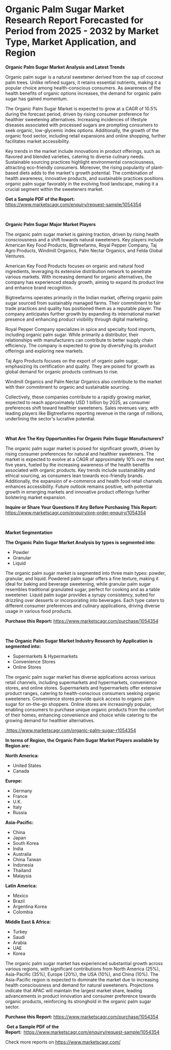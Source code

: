 <p><h1>Organic Palm Sugar Market Research Report Forecasted for Period from 2025 -  2032 by Market Type, Market Application, and Region</h1></p><p><strong>Organic Palm Sugar Market Analysis and Latest Trends</strong></p>
<p><p>Organic palm sugar is a natural sweetener derived from the sap of coconut palm trees. Unlike refined sugars, it retains essential nutrients, making it a popular choice among health-conscious consumers. As awareness of the health benefits of organic options increases, the demand for organic palm sugar has gained momentum.</p><p>The Organic Palm Sugar Market is expected to grow at a CAGR of 10.5% during the forecast period, driven by rising consumer preference for healthier sweetening alternatives. Increasing incidences of lifestyle diseases associated with processed sugars are prompting consumers to seek organic, low-glycemic index options. Additionally, the growth of the organic food sector, including retail expansions and online shopping, further facilitates market accessibility.</p><p>Key trends in the market include innovations in product offerings, such as flavored and blended varieties, catering to diverse culinary needs. Sustainable sourcing practices highlight environmental consciousness, attracting eco-friendly consumers. Moreover, the rising popularity of plant-based diets adds to the market's growth potential. The combination of health awareness, innovative products, and sustainable practices positions organic palm sugar favorably in the evolving food landscape, making it a crucial segment within the sweeteners market.</p></p>
<p><strong>Get a Sample PDF of the Report:&nbsp;</strong> <a href="https://www.marketscagr.com/enquiry/request-sample/1054354?utm_campaign=2215&utm_medium=2&utm_source=Github&utm_content=ia&utm_term=14022025&utm_id=organic-palm-sugar">https://www.marketscagr.com/enquiry/request-sample/1054354</a></p>
<p>&nbsp;</p>
<p><strong>Organic Palm Sugar Major Market Players</strong></p>
<p><p>The organic palm sugar market is gaining traction, driven by rising health consciousness and a shift towards natural sweeteners. Key players include American Key Food Products, Bigtreefarms, Royal Pepper Company, Taj Agro Products, Windmill Organics, Palm Nectar Organics, and Felda Global Ventures. </p><p>American Key Food Products focuses on organic and natural food ingredients, leveraging its extensive distribution network to penetrate various markets. With increasing demand for organic alternatives, the company has experienced steady growth, aiming to expand its product line and enhance brand recognition.</p><p>Bigtreefarms operates primarily in the Indian market, offering organic palm sugar sourced from sustainably managed farms. Their commitment to fair trade practices and quality has positioned them as a reputable player. The company anticipates further growth by expanding its international market presence and enhancing product visibility through digital marketing.</p><p>Royal Pepper Company specializes in spice and specialty food imports, including organic palm sugar. While primarily a distributor, their relationships with manufacturers can contribute to better supply chain efficiency. The company is expected to grow by diversifying its product offerings and exploring new markets.</p><p>Taj Agro Products focuses on the export of organic palm sugar, emphasizing its certification and quality. They are poised for growth as global demand for organic products continues to rise.</p><p>Windmill Organics and Palm Nectar Organics also contribute to the market with their commitment to organic and sustainable sourcing.</p><p>Collectively, these companies contribute to a rapidly growing market, expected to reach approximately USD 1 billion by 2025, as consumer preferences shift toward healthier sweeteners. Sales revenues vary, with leading players like Bigtreefarms reporting revenue in the range of millions, underlining the sector's lucrative potential.</p></p>
<p>&nbsp;</p>
<p><strong>What Are The Key Opportunities For Organic Palm Sugar Manufacturers?</strong></p>
<p><p>The organic palm sugar market is poised for significant growth, driven by rising consumer preferences for natural and healthier sweeteners. The market is expected to evolve at a CAGR of approximately 10% over the next five years, fueled by the increasing awareness of the health benefits associated with organic products. Key trends include sustainability and ethical sourcing, as consumers lean towards eco-friendly brands. Additionally, the expansion of e-commerce and health food retail channels enhances accessibility. Future outlook remains positive, with potential growth in emerging markets and innovative product offerings further bolstering market expansion.</p></p>
<p><strong>Inquire or Share Your Questions If Any Before Purchasing This Report:</strong> <a href="https://www.marketscagr.com/enquiry/pre-order-enquiry/1054354?utm_campaign=2215&utm_medium=2&utm_source=Github&utm_content=ia&utm_term=14022025&utm_id=organic-palm-sugar">https://www.marketscagr.com/enquiry/pre-order-enquiry/1054354</a></p>
<p>&nbsp;</p>
<p><strong>Market Segmentation</strong></p>
<p><strong>The Organic Palm Sugar Market Analysis by types is segmented into:</strong></p>
<p><ul><li>Powder</li><li>Granular</li><li>Liquid</li></ul></p>
<p><p>The organic palm sugar market is segmented into three main types: powder, granular, and liquid. Powdered palm sugar offers a fine texture, making it ideal for baking and beverage sweetening, while granular palm sugar resembles traditional granulated sugar, perfect for cooking and as a table sweetener. Liquid palm sugar provides a syrupy consistency, suited for drizzling over desserts or incorporating into beverages. Each type caters to different consumer preferences and culinary applications, driving diverse usage in various food products.</p></p>
<p><strong>Purchase this Report:&nbsp;</strong><a href="https://www.marketscagr.com/purchase/1054354?utm_campaign=2215&utm_medium=2&utm_source=Github&utm_content=ia&utm_term=14022025&utm_id=organic-palm-sugar">https://www.marketscagr.com/purchase/1054354</a></p>
<p>&nbsp;</p>
<p><strong>The Organic Palm Sugar Market Industry Research by Application is segmented into:</strong></p>
<p><ul><li>Supermarkets & Hypermarkets</li><li>Convenience Stores</li><li>Online Stores</li></ul></p>
<p><p>The organic palm sugar market has diverse applications across various retail channels, including supermarkets and hypermarkets, convenience stores, and online stores. Supermarkets and hypermarkets offer extensive product ranges, catering to health-conscious consumers seeking organic sweeteners. Convenience stores provide quick access to organic palm sugar for on-the-go shoppers. Online stores are increasingly popular, enabling consumers to purchase unique organic products from the comfort of their homes, enhancing convenience and choice while catering to the growing demand for healthier alternatives.</p></p>
<p><a href="https://www.marketscagr.com/organic-palm-sugar-r1054354?utm_campaign=2215&utm_medium=2&utm_source=Github&utm_content=ia&utm_term=14022025&utm_id=organic-palm-sugar">&nbsp;https://www.marketscagr.com/organic-palm-sugar-r1054354</a></p>
<p><strong>In terms of Region, the Organic Palm Sugar Market Players available by Region are:</strong></p>
<p>
    <p> <strong> North America: </strong>
        <ul>
            <li>United States</li>
            <li>Canada</li>
        </ul>
        </p> 
    <p> <strong> Europe: </strong>
        <ul>
            <li>Germany</li>
            <li>France</li>
            <li>U.K.</li>
            <li>Italy</li>
            <li>Russia</li>
        </ul>
        </p> 
    <p> <strong> Asia-Pacific: </strong>
        <ul>
            <li>China</li>
            <li>Japan</li>
            <li>South Korea</li>
            <li>India</li>
            <li>Australia</li>
            <li>China Taiwan</li>
            <li>Indonesia</li>
            <li>Thailand</li>
            <li>Malaysia</li>
        </ul>
        </p> 
    <p> <strong> Latin America: </strong>
        <ul>
            <li>Mexico</li>
            <li>Brazil</li>
            <li>Argentina Korea</li>
            <li>Colombia</li>
        </ul>
        </p> 
    <p> <strong> Middle East & Africa: </strong>
        <ul>
            <li>Turkey</li>
            <li>Saudi</li>
            <li>Arabia</li>
            <li>UAE</li>
            <li>Korea</li>
        </ul>
    </p>
    </p>
<p><p>The organic palm sugar market has experienced substantial growth across various regions, with significant contributions from North America (25%), Asia-Pacific (35%), Europe (20%), the USA (10%), and China (10%). The Asia-Pacific region is expected to dominate the market due to increasing health consciousness and demand for natural sweeteners. Projections indicate that APAC will maintain the largest market share, leading advancements in product innovation and consumer preference towards organic products, reinforcing its stronghold in the organic palm sugar sector.</p></p>
<p><strong>Purchase this Report: </strong><a href="https://www.marketscagr.com/purchase/1054354?utm_campaign=2215&utm_medium=2&utm_source=Github&utm_content=ia&utm_term=14022025&utm_id=organic-palm-sugar">https://www.marketscagr.com/purchase/1054354</a></p>
<p>&nbsp;<strong>Get a Sample PDF of the Report:&nbsp;&nbsp;</strong><a href="https://www.marketscagr.com/enquiry/request-sample/1054354?utm_campaign=2215&utm_medium=2&utm_source=Github&utm_content=ia&utm_term=14022025&utm_id=organic-palm-sugar">https://www.marketscagr.com/enquiry/request-sample/1054354</a></p>
<p><strong></strong></p>
<p>Check more reports on <a href="https://www.marketscagr.com/?utm_campaign=2215&utm_medium=2&utm_source=Github&utm_content=ia&utm_term=14022025&utm_id=organic-palm-sugar">https://www.marketscagr.com/</a></p>